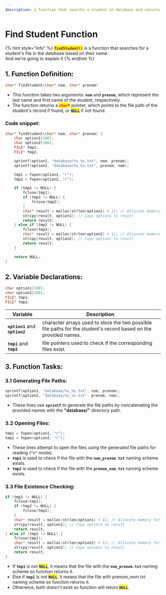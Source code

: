 ```yaml
---
description: a function that searchs a student in database and returns his file name
---
```


# Find Student Function

{% hint style="info" %}
<mark style="color:purple;">**`findStudent()`**</mark> is a function that searches for a student's file in the database based on their name.\
And we're going to explain it
{% endhint %}

## 1. Function Definition:

```cpp
char* findStudent(char* nom, char* prenom)
```

* This function takes two arguments: **`nom`** and **`prenom`**, which represent the last name and first name of the student, respectively.
* The function returns a <mark style="color:red;">**`char`**</mark><mark style="color:blue;">**`*`**</mark> pointer, which points to the file path of the student's record if found, or <mark style="color:blue;">**`NULL`**</mark> if not found.

### Code snippet:&#x20;

```cpp
char* findStudent(char* nom, char* prenom) {
    char option1[100];
    char option2[100];
    FILE* tmp1;
    FILE* tmp2;

    sprintf(option1, "database/%s_%s.txt", nom, prenom);
    sprintf(option2, "database/%s_%s.txt", prenom, nom);

    tmp1 = fopen(option1, "r");
    tmp2 = fopen(option2, "r");

    if (tmp1 != NULL) {
        fclose(tmp1);
        if (tmp2 != NULL) {
            fclose(tmp2);
        }
        char* result = malloc(strlen(option1) + 1); // Allocate memory for the result
        strcpy(result, option1); // Copy option1 to result
        return result;
    } else if (tmp2 != NULL) {
        fclose(tmp2);
        char* result = malloc(strlen(option2) + 1); // Allocate memory for the result
        strcpy(result, option2); // Copy option2 to result
        return result;
    }

    return NULL;
}
```

## 2. Variable Declarations:

```cpp
char option1[100];
char option2[100];
FILE* tmp1;
FILE* tmp2;
```

| Variable                        | Description                                                                                                      |
| ------------------------------- | ---------------------------------------------------------------------------------------------------------------- |
| **`option1`** and **`option2`** | character arrays used to store the two possible file paths for the student's record based on the provided names. |
| **`tmp1`** and **`tmp2`**       |  file pointers used to check if the corresponding files exist.                                                   |

## 3. Function Tasks:

### 3.1 Generating File Paths:

```cpp
sprintf(option1, "database/%s_%s.txt", nom, prenom);
sprintf(option2, "database/%s_%s.txt", prenom, nom);
```

* These lines use **`sprintf`** to generate the file paths by concatenating the provided names with the **"database/"** directory path.

### 3.2 Opening Files:

```cpp
tmp1 = fopen(option1, "r");
tmp2 = fopen(option2, "r");
```

* These lines attempt to open the files using the generated file paths for reading (**`"r"`** mode).
* **`tmp1`** is used to check if the file with the **`nom_prenom.txt`** naming scheme exists.
* **`tmp2`** is used to check if the file with the **`prenom_nom.txt`** naming scheme exists.

### 3.3 File Existence Checking:

```cpp
if (tmp1 != NULL) {
    fclose(tmp1);
    if (tmp2 != NULL) {
        fclose(tmp2);
    }
    char* result = malloc(strlen(option1) + 1); // Allocate memory for the result
    strcpy(result, option1); // Copy option1 to result
    return result;
} else if (tmp2 != NULL) {
    fclose(tmp2);
    char* result = malloc(strlen(option2) + 1); // Allocate memory for the result
    strcpy(result, option2); // Copy option2 to result
    return result;
}
```

* If **`tmp1`** is not <mark style="color:blue;">**`NULL`**</mark>, it means that the file with the **`nom_prenom.txt`** naming scheme so function returns it.
* Else if **`tmp2`** is not <mark style="color:blue;">**`NULL`**</mark>, it means that the file with prenom\_nom.txt naming scheme so function returns it.
* Otherwice, both doesn't exist so function will return <mark style="color:blue;">**`NULL`**</mark>.

